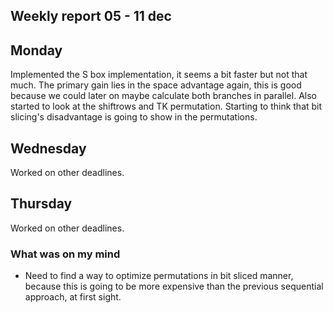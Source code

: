 ## Weekly report 05 - 11 dec

## Monday

Implemented the S box implementation, it seems a bit faster but not that much. The primary gain lies in the space
advantage again, this is good because we could later on maybe calculate both branches in parallel. Also started to look
at the shiftrows and TK permutation. Starting to think that bit slicing's disadvantage is going to show in the
permutations.

## Wednesday
Worked on other deadlines.

## Thursday
Worked on other deadlines.

### What was on my mind

- Need to find a way to optimize permutations in bit sliced manner, because this is going to be more expensive than the
  previous sequential approach, at first sight.